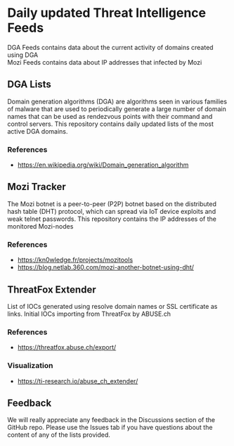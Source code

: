 # Daily updated Threat Intelligence Feeds

DGA Feeds contains data about the current activity of domains created using DGA  
Mozi Feeds contains data about IP addresses that infected by Mozi  

## DGA Lists

Domain generation algorithms (DGA) are algorithms seen in various families of malware that are used to periodically generate a large number of domain names that can be used as rendezvous points with their command and control servers. This repository contains daily updated lists of the most active DGA domains. 

### References
* https://en.wikipedia.org/wiki/Domain_generation_algorithm

## Mozi Tracker

The Mozi botnet is a peer-to-peer (P2P) botnet based on the distributed hash table (DHT) protocol, which can spread via IoT device exploits and weak telnet passwords.
This repository contains the IP addresses of the monitored Mozi-nodes

### References
* https://kn0wledge.fr/projects/mozitools
* https://blog.netlab.360.com/mozi-another-botnet-using-dht/

## ThreatFox Extender

List of IOCs generated using resolve domain names or SSL certificate as links. Initial IOCs importing from ThreatFox by ABUSE.ch

### References
* https://threatfox.abuse.ch/export/

### Visualization
* https://ti-research.io/abuse_ch_extender/

## Feedback
We will really appreciate any feedback in the Discussions section of the GitHub repo. Please use the Issues tab if you have questions about the content of any of the lists provided.
